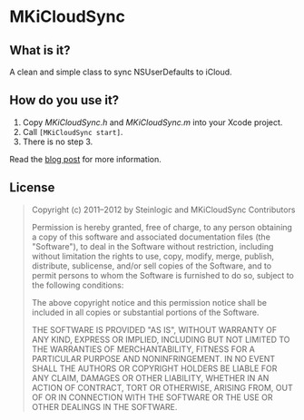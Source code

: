 # MKiCloudSync

## What is it?
A clean and simple class to sync NSUserDefaults to iCloud.

## How do you use it?
1. Copy *MKiCloudSync.h* and *MKiCloudSync.m* into your Xcode project.
2. Call `[MKiCloudSync start]`.
3. There is no step 3.

Read the [blog post](http://blog.mugunthkumar.com/coding/ios-code-mkicloudsync-sync-your-nsuserdefaults-to-icloud-with-a-single-line-of-code) for more information.

## License

> Copyright (c) 2011–2012 by Steinlogic and MKiCloudSync Contributors
> 
> Permission is hereby granted, free of charge, to any person obtaining a copy
> of this software and associated documentation files (the "Software"), to deal
> in the Software without restriction, including without limitation the rights
> to use, copy, modify, merge, publish, distribute, sublicense, and/or sell
> copies of the Software, and to permit persons to whom the Software is
> furnished to do so, subject to the following conditions:
> 
> The above copyright notice and this permission notice shall be included in
> all copies or substantial portions of the Software.
> 
> THE SOFTWARE IS PROVIDED "AS IS", WITHOUT WARRANTY OF ANY KIND, EXPRESS OR
> IMPLIED, INCLUDING BUT NOT LIMITED TO THE WARRANTIES OF MERCHANTABILITY,
> FITNESS FOR A PARTICULAR PURPOSE AND NONINFRINGEMENT. IN NO EVENT SHALL THE
> AUTHORS OR COPYRIGHT HOLDERS BE LIABLE FOR ANY CLAIM, DAMAGES OR OTHER
> LIABILITY, WHETHER IN AN ACTION OF CONTRACT, TORT OR OTHERWISE, ARISING FROM,
> OUT OF OR IN CONNECTION WITH THE SOFTWARE OR THE USE OR OTHER DEALINGS IN
> THE SOFTWARE.